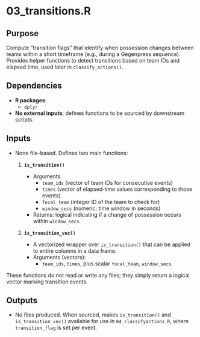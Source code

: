 # 03_transitions.R

## Purpose
Compute “transition flags” that identify when possession changes between teams within a short timeframe (e.g., during a Gegenpress sequence). Provides helper functions to detect transitions based on team IDs and elapsed time, used later in `classify_actions()`.

## Dependencies
- **R packages**:
  - `dplyr`
- **No external inputs**; defines functions to be sourced by downstream scripts.

## Inputs
- None file-based. Defines two main functions:
  1. **`is_transition()`**  
     - Arguments:  
       - `team_ids` (vector of team IDs for consecutive events)  
       - `times` (vector of elapsed‐time values corresponding to those events)  
       - `focal_team` (integer ID of the team to check for)  
       - `window_secs` (numeric; time window in seconds)  
     - Returns: logical indicating if a change of possession occurs within `window_secs`.

  2. **`is_transition_vec()`**  
     - A vectorized wrapper over `is_transition()` that can be applied to entire columns in a data frame.  
     - Arguments (vectors):  
       - `team_ids`, `times`, plus scalar `focal_team`, `window_secs`.

These functions do not read or write any files; they simply return a logical vector marking transition events.

## Outputs
- No files produced. When sourced, makes `is_transition()` and `is_transition_vec()` available for use in `04_classifyactions.R`, where `transition_flag` is set per event.
